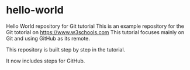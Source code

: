 # hello-world
Hello World repository for Git tutorial
This is an example repository for the Git totorial on https://www.w3schools.com
This tutorial focuses mainly on Git and using GitHub as its remote.

This repository is built step by step in the tutorial.

It now includes steps for GitHub.
